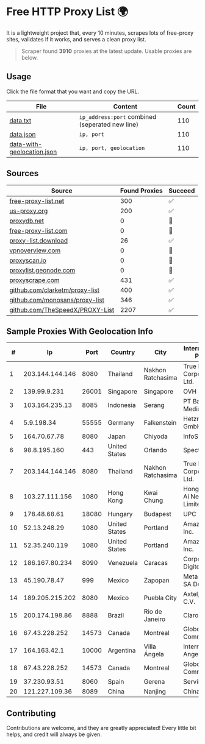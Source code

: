 
# Free HTTP Proxy List 🌍

It is a lightweight project that, every 10 minutes, scrapes lots of free-proxy sites, validates if it works, and serves a clean proxy list.


> Scraper found **3910** proxies at the latest update. Usable proxies are below.

## Usage

Click the file format that you want and copy the URL.


|File|Content|Count|
|----|-------|-----|
|[data.txt](https://raw.githubusercontent.com/themiralay/Proxy-List-World/master/data.txt)|`ip_address:port` combined (seperated new line)|110|
|[data.json](https://raw.githubusercontent.com/themiralay/Proxy-List-World/master/data.json)|`ip, port`|110|
|[data-with-geolocation.json](https://raw.githubusercontent.com/themiralay/Proxy-List-World/master/data-with-geolocation.json)|`ip, port, geolocation`|110|

## Sources

|Source|Found Proxies|Succeed|
|------|-------------|-------|
|[free-proxy-list.net](https://free-proxy-list.net)|300|✅|
|[us-proxy.org](https://www.us-proxy.org)|200|✅|
|[proxydb.net](http://proxydb.net)|0|🚫|
|[free-proxy-list.com](https://free-proxy-list.com/?page=&port=&type%5B%5D=http&type%5B%5D=https&up_time=0&search=Search)|0|🚫|
|[proxy-list.download](https://www.proxy-list.download/HTTP)|26|✅|
|[vpnoverview.com](https://vpnoverview.com/privacy/anonymous-browsing/free-proxy-servers)|0|🚫|
|[proxyscan.io](https://www.proxyscan.io)|0|🚫|
|[proxylist.geonode.com](https://proxylist.geonode.com/api/proxy-list?limit=300&page=1&sort_by=lastChecked&sort_type=desc&protocols=http,https)|0|🚫|
|[proxyscrape.com](https://api.proxyscrape.com/v2/?request=displayproxies&protocol=http&timeout=10000&country=all&ssl=all&anonymity=all)|431|✅|
|[github.com/clarketm/proxy-list](https://raw.githubusercontent.com/clarketm/proxy-list/master/proxy-list-raw.txt)|400|✅|
|[github.com/monosans/proxy-list](https://raw.githubusercontent.com/monosans/proxy-list/main/proxies/http.txt)|346|✅|
|[github.com/TheSpeedX/PROXY-List](https://raw.githubusercontent.com/TheSpeedX/PROXY-List/master/http.txt)|2207|✅|


## Sample Proxies With Geolocation Info

|#|Ip|Port|Country|City|Internet Service Provider|
|-|--|----|-------|----|-------------------------|
|1|203.144.144.146|8080|Thailand|Nakhon Ratchasima|True Internet Corporation CO. Ltd.|
|2|139.99.9.231|26001|Singapore|Singapore|OVH SAS|
|3|103.164.235.13|8085|Indonesia|Serang|PT Bantani Media Utama|
|4|5.9.198.34|55555|Germany|Falkenstein|Hetzner Online GmbH|
|5|164.70.67.78|8080|Japan|Chiyoda|InfoSphere|
|6|98.8.195.160|443|United States|Orlando|Spectrum|
|7|203.144.144.146|8080|Thailand|Nakhon Ratchasima|True Internet Corporation CO. Ltd.|
|8|103.27.111.156|1080|Hong Kong|Kwai Chung|Hong Kong San Ai Net Int'l Limited|
|9|178.48.68.61|18080|Hungary|Budapest|UPC|
|10|52.13.248.29|1080|United States|Portland|Amazon.com, Inc.|
|11|52.35.240.119|1080|United States|Portland|Amazon.com, Inc.|
|12|186.167.80.234|8090|Venezuela|Caracas|Corporacion Digitel C.A|
|13|45.190.78.47|999|Mexico|Zapopan|Meta Networks SA De CV|
|14|189.205.215.202|8080|Mexico|Puebla City|Axtel, S.A.B. de C.V.|
|15|200.174.198.86|8888|Brazil|Rio de Janeiro|Claro S.A|
|16|67.43.228.252|14573|Canada|Montreal|GloboTech Communications|
|17|164.163.42.1|10000|Argentina|Villa Ángela|Interret Villa Angela SRL|
|18|67.43.228.252|14573|Canada|Montreal|GloboTech Communications|
|19|37.230.93.51|8060|Spain|Gerena|Servihosting|
|20|121.227.109.36|8089|China|Nanjing|China Telecom|



## Contributing

Contributions are welcome, and they are greatly appreciated! Every
little bit helps, and credit will always be given.

